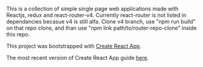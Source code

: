 This is a collection of simple single page web applications made with Reactjs, redux and react-router-v4.
Currently react-router is not listed in dependancies becasue v4 is still alfa.
Clone v4 branch, use "npm run build" on that repo clone, and than use "npm link path/to/router-repo-clone"
inside this repo.

This project was bootstrapped with [Create React App](https://github.com/facebookincubator/create-react-app).

The most recent version of Create React App guide [here](https://github.com/facebookincubator/create-react-app/blob/master/packages/react-scripts/template/README.md).
